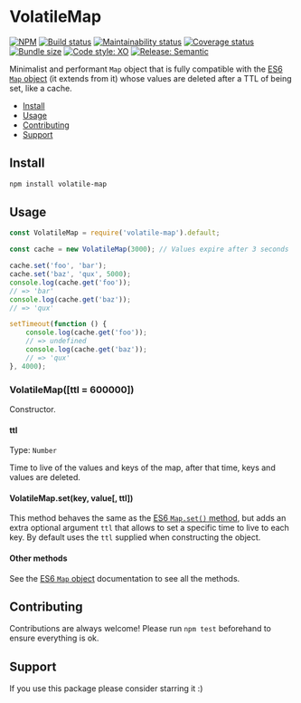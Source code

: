 # VolatileMap

[![NPM](https://img.shields.io/npm/v/volatile-map)](https://www.npmjs.com/package/volatile-map)
[![Build status](https://img.shields.io/github/workflow/status/alvarocastro/volatile-map/build)](https://github.com/alvarocastro/volatile-map/actions?query=workflow%3Abuild)
[![Maintainability status](https://img.shields.io/codeclimate/maintainability/alvarocastro/volatile-map)](https://codeclimate.com/github/alvarocastro/volatile-map/maintainability)
[![Coverage status](https://img.shields.io/coveralls/github/alvarocastro/volatile-map)](https://coveralls.io/github/alvarocastro/volatile-map?branch=master)
[![Bundle size](https://img.shields.io/bundlephobia/min/volatile-map)](https://bundlephobia.com/result?p=volatile-map)
[![Code style: XO](https://img.shields.io/badge/code_style-XO-5ed9c7.svg)](https://github.com/xojs/xo)
[![Release: Semantic](https://img.shields.io/badge/%F0%9F%93%A6%F0%9F%9A%80-semantic--release-e10079.svg)](https://github.com/semantic-release/semantic-release)

Minimalist and performant `Map` object that is fully compatible with the [ES6 `Map` object](https://developer.mozilla.org/en-US/docs/Web/JavaScript/Reference/Global_Objects/Map) (it extends from it) whose values are deleted after a TTL of being set, like a cache.

- [Install](#install)
- [Usage](#usage)
- [Contributing](#contributing)
- [Support](#support)

## Install

```bash
npm install volatile-map
```

## Usage

```js
const VolatileMap = require('volatile-map').default;

const cache = new VolatileMap(3000); // Values expire after 3 seconds

cache.set('foo', 'bar');
cache.set('baz', 'qux', 5000);
console.log(cache.get('foo'));
// => 'bar'
console.log(cache.get('baz'));
// => 'qux'

setTimeout(function () {
	console.log(cache.get('foo'));
	// => undefined
	console.log(cache.get('baz'));
	// => 'qux'
}, 4000);

```

### VolatileMap([ttl = 600000])

Constructor.

#### ttl

Type: `Number`

Time to live of the values and keys of the map, after that time, keys and values are deleted.

#### VolatileMap.set(key, value[, ttl])

This method behaves the same as the [ES6 `Map.set()` method](https://developer.mozilla.org/en-US/docs/Web/JavaScript/Reference/Global_Objects/Map/set), but adds an extra optional argument `ttl` that allows to set a specific time to live to each key. By default uses the `ttl` supplied when constructing the object.

#### Other methods

See the [ES6 `Map` object](https://developer.mozilla.org/en-US/docs/Web/JavaScript/Reference/Global_Objects/Map) documentation to see all the methods.

## Contributing

Contributions are always welcome! Please run `npm test` beforehand to ensure everything is ok.

## Support

If you use this package please consider starring it :)
